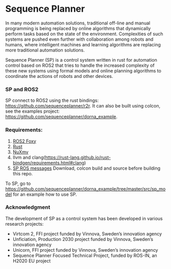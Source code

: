 # Sequence Planner
In many modern automation solutions, traditional off-line and manual programming is being replaced by online algorithms that dynamically perform tasks based on the state of the environment. Complexities of such systems are pushed even further with collaboration among robots and humans, where intelligent machines and learning algorithms are replacing more traditional automation solutions. 

Sequence Planner (SP) is a control system written in rust for automation control based on ROS2 that tries to handle the increased complexity of these new systems using formal models and online planning algorithms to coordinate the actions of robots and other devices. 

### SP and ROS2 
SP connect to ROS2 using the rust bindings: https://github.com/sequenceplanner/r2r. It can also be built using colcon, see the examples project: https://github.com/sequenceplanner/dorna_example. 


### Requirements:
1. [ROS2 Foxy](https://index.ros.org/doc/ros2/Releases/Release-Foxy-Fitzroy/)
2. [Rust](https://rustup.rs/)
3. [NuXmv](https://nuxmv.fbk.eu)
4. llvm and clang(https://rust-lang.github.io/rust-bindgen/requirements.html#clang)
5. [SP ROS messages](https://github.com/sequenceplanner/sp-ros) Download, colcon build and source before building this repo.

To SP, go to https://github.com/sequenceplanner/dorna_example/tree/master/src/sp_model for an example how to use SP.

### Acknowledgment
The development of SP as a control system has been developed in various research projects:
* Virtcom 2, FFI project funded by Vinnova, Sweden’s innovation agency
* Unficiation, Production 2030 project funded by Vinnova, Sweden’s innovation agency
* Unicorn, FFI project funded by Vinnova, Sweden’s innovation agency
* Sequence Planner Focused Technical Project, funded by ROS-IN, an H2020 EU project
